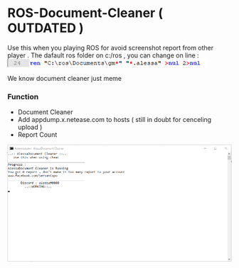 # ROS-Document-Cleaner ( OUTDATED )
Use this when you playing ROS for avoid screenshot report from other player . The dafault ros folder on c:/ros , you can change on line :
![screenshot](https://github.com/alessa0008/ROS-Document-Cleaner/blob/master/image/Screenshot_353.png)

We know document cleaner just meme 

### Function
* Document Cleaner
* Add appdump.x.netease.com to hosts ( still in doubt for cenceling upload )
* Report Count

![screenshot](https://github.com/alessa0008/ROS-Document-Cleaner/blob/master/image/Screenshot_352.png)
